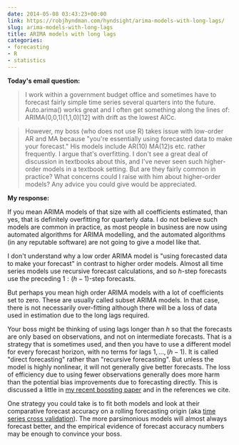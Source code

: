 ```yaml
---
date: 2014-05-08 03:43:23+00:00
link: https://robjhyndman.com/hyndsight/arima-models-with-long-lags/
slug: arima-models-with-long-lags
title: ARIMA models with long lags
categories:
- forecasting
- R
- statistics
---
```


**Today's email question:**

>I work within a government budget office and sometimes have to forecast fairly simple time series several quarters into the future. Auto.arima() works great and I often get something along the lines of: ARIMA(0,0,1)(1,1,0)[12] with drift as the lowest AICc.

>However, my boss (who does not use R) takes issue with low-order AR and MA because "you're essentially using forecasted data to make your forecast." His models include AR(10) MA(12)s etc. rather frequently. I argue that's overfitting. I don't see a great deal of discussion in textbooks about this, and I've never seen such higher-order models in a textbook setting. But are they fairly common in practice? What concerns could I raise with him about higher-order models? Any advice you could give would be appreciated.

<!-- more -->

**My response:**

If you mean ARIMA models of that size with all coefficients estimated, than yes, that is definitely overfitting for quarterly data. I do not believe such models are common in practice, as most people in business are now using automated algorithms for ARIMA modelling, and the automated algorithms (in any reputable software) are not going to give a model like that.

I don't understand why a low order ARIMA model is "using forecasted data to make your forecast" in contrast to higher order models. Almost all time series models use recursive forecast calculations, and so $h$-step forecasts use the preceding $1:(h-1)$-step forecasts.

But perhaps you mean high order ARIMA models with a lot of coefficients set to zero. These are usually called subset ARIMA models. In that case, there is not necessarily over-fitting although there will be a loss of data used in estimation due to the long lags required.

Your boss might be thinking of using lags longer than $h$ so that the forecasts are only based on observations, and not on intermediate forecasts. That is a strategy that is sometimes used, and then you have to use a different model for every forecast horizon, with no terms for lags $1,...,(h-1)$. It is called "direct forecasting" rather than "recursive forecasting". But unless the model is highly nonlinear, it will not generally give better forecasts. The loss of efficiency due to using fewer observations generally does more harm than the potential bias improvements due to forecasting directly. This is discussed a little in [my recent boosting paper](/publications/boostingar/) and in the references we cite.

One strategy you could take is to fit both models and look at their comparative forecast accuracy on a rolling forecasting origin (aka [time series cross validation](/hyndsight/tscvexample/)). The more parsimonious models will almost always forecast better, and the empirical evidence of forecast accuracy numbers may be enough to convince your boss.
